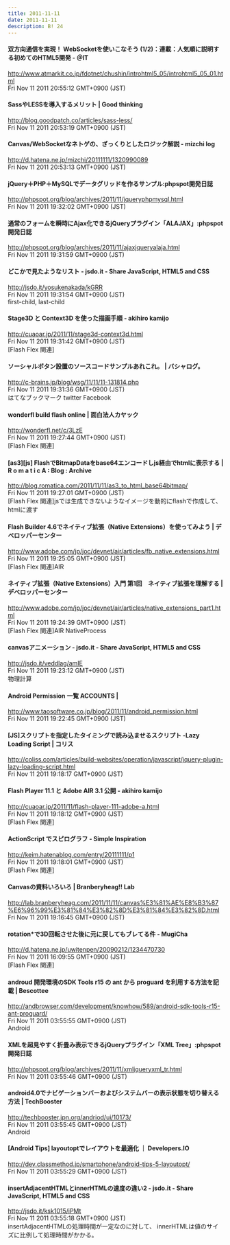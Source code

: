 ```yaml
---
title: 2011-11-11
date: 2011-11-11
description: B! 24
---
```


####  双方向通信を実現！ WebSocketを使いこなそう (1/2)：連載：人気順に説明する初めてのHTML5開発 - ＠IT
http://www.atmarkit.co.jp/fdotnet/chushin/introhtml5_05/introhtml5_05_01.html<br>
Fri Nov 11 2011 20:55:12 GMT+0900 (JST)<br>


#### SassやLESSを導入するメリット | Good thinking
http://blog.goodpatch.co/articles/sass-less/<br>
Fri Nov 11 2011 20:53:19 GMT+0900 (JST)<br>


####  Canvas/WebSocketなネトゲの、ざっくりとしたロジック解説 - mizchi log
http://d.hatena.ne.jp/mizchi/20111111/1320990089<br>
Fri Nov 11 2011 20:53:13 GMT+0900 (JST)<br>


#### jQuery＋PHP＋MySQLでデータグリッドを作るサンプル:phpspot開発日誌
http://phpspot.org/blog/archives/2011/11/jqueryphpmysql.html<br>
Fri Nov 11 2011 19:32:02 GMT+0900 (JST)<br>


#### 通常のフォームを瞬時にAjax化できるjQueryプラグイン「ALAJAX」:phpspot開発日誌
http://phpspot.org/blog/archives/2011/11/ajaxjqueryalaja.html<br>
Fri Nov 11 2011 19:31:59 GMT+0900 (JST)<br>


#### どこかで見たようなリスト - jsdo.it - Share JavaScript, HTML5 and CSS
http://jsdo.it/yosukenakada/kGRR<br>
Fri Nov 11 2011 19:31:54 GMT+0900 (JST)<br>
first-child, last-child


#### Stage3D と Context3D を使った描画手順 - akihiro kamijo
http://cuaoar.jp/2011/11/stage3d-context3d.html<br>
Fri Nov 11 2011 19:31:42 GMT+0900 (JST)<br>
[Flash Flex 関連]


#### ソーシャルボタン設置のソースコードサンプルあれこれ。 | バシャログ。
http://c-brains.jp/blog/wsg/11/11/11-131814.php<br>
Fri Nov 11 2011 19:31:36 GMT+0900 (JST)<br>
はてなブックマーク twitter Facebook


#### wonderfl build flash online | 面白法人カヤック
http://wonderfl.net/c/3LzE<br>
Fri Nov 11 2011 19:27:44 GMT+0900 (JST)<br>
[Flash Flex 関連]


#### [as3][js] FlashでBitmapDataをbase64エンコードしjs経由でhtmlに表示する | R o m a t i c A : Blog : Archive 
http://blog.romatica.com/2011/11/11/as3_to_html_base64bitmap/<br>
Fri Nov 11 2011 19:27:01 GMT+0900 (JST)<br>
[Flash Flex 関連]jsでは生成できないようなイメージを動的にflashで作成して、htmlに渡す


#### Flash Builder 4.6でネイティブ拡張（Native Extensions）を使ってみよう | デベロッパーセンター
http://www.adobe.com/jp/joc/devnet/air/articles/fb_native_extensions.html<br>
Fri Nov 11 2011 19:25:05 GMT+0900 (JST)<br>
[Flash Flex 関連]AIR


#### ネイティブ拡張（Native Extensions）入門 第1回　ネイティブ拡張を理解する | デベロッパーセンター
http://www.adobe.com/jp/joc/devnet/air/articles/native_extensions_part1.html<br>
Fri Nov 11 2011 19:24:39 GMT+0900 (JST)<br>
[Flash Flex 関連]AIR NativeProcess


#### canvasアニメーション - jsdo.it - Share JavaScript, HTML5 and CSS
http://jsdo.it/veddlag/amIE<br>
Fri Nov 11 2011 19:23:12 GMT+0900 (JST)<br>
物理計算


#### Android Permission 一覧 ACCOUNTS | 
http://www.taosoftware.co.jp/blog/2011/11/android_permission.html<br>
Fri Nov 11 2011 19:22:45 GMT+0900 (JST)<br>


####   [JS]スクリプトを指定したタイミングで読み込ませるスクリプト -Lazy Loading Script | コリス
http://coliss.com/articles/build-websites/operation/javascript/jquery-plugin-lazy-loading-script.html<br>
Fri Nov 11 2011 19:18:17 GMT+0900 (JST)<br>


#### Flash Player 11.1 と Adobe AIR 3.1 公開 - akihiro kamijo
http://cuaoar.jp/2011/11/flash-player-111-adobe-a.html<br>
Fri Nov 11 2011 19:18:12 GMT+0900 (JST)<br>
[Flash Flex 関連]


####  ActionScript でスピログラフ - Simple Inspiration
http://keim.hatenablog.com/entry/20111111/p1<br>
Fri Nov 11 2011 19:18:01 GMT+0900 (JST)<br>
[Flash Flex 関連]


#### Canvasの資料いろいろ | Branberyheag!! Lab
http://lab.branberyheag.com/2011/11/11/canvas%E3%81%AE%E8%B3%87%E6%96%99%E3%81%84%E3%82%8D%E3%81%84%E3%82%8D.html<br>
Fri Nov 11 2011 19:16:45 GMT+0900 (JST)<br>


#### rotation*で3D回転させた後に元に戻してもブレてる件 - MugiCha
http://d.hatena.ne.jp/uwitenpen/20090212/1234470730<br>
Fri Nov 11 2011 16:09:55 GMT+0900 (JST)<br>
[Flash Flex 関連]


#### androud 開発環境のSDK Tools r15 の ant から proguard を利用する方法を記載 | Bescottee
http://andbrowser.com/development/knowhow/589/android-sdk-tools-r15-ant-proguard/<br>
Fri Nov 11 2011 03:55:55 GMT+0900 (JST)<br>
Android


#### XMLを超見やすく折畳み表示できるjQueryプラグイン「XML Tree」:phpspot開発日誌
http://phpspot.org/blog/archives/2011/11/xmljqueryxml_tr.html<br>
Fri Nov 11 2011 03:55:46 GMT+0900 (JST)<br>


#### android4.0でナビゲーションバーおよびシステムバーの表示状態を切り替える方法 | TechBooster
http://techbooster.jpn.org/andriod/ui/10173/<br>
Fri Nov 11 2011 03:55:45 GMT+0900 (JST)<br>
Android


#### [Android Tips] layoutoptでレイアウトを最適化 ｜ Developers.IO
http://dev.classmethod.jp/smartphone/android-tips-5-layoutopt/<br>
Fri Nov 11 2011 03:55:29 GMT+0900 (JST)<br>


#### insertAdjacentHTMLとinnerHTMLの速度の違い2 - jsdo.it - Share JavaScript, HTML5 and CSS
http://jsdo.it/ksk1015/iPMt<br>
Fri Nov 11 2011 03:55:18 GMT+0900 (JST)<br>
insertAdjacentHTMLの処理時間が一定なのに対して、 innerHTMLは値のサイズに比例して処理時間がかかる。


